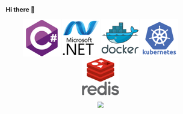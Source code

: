 ### Hi there 👋

<!--
**vira1368/vira1368** is a ✨ _special_ ✨ repository because its `README.md` (this file) appears on your GitHub profile.

Here are some ideas to get you started:

- 🔭 I’m currently working on ...
- 🌱 I’m currently learning ...
- 👯 I’m looking to collaborate on ...
- 🤔 I’m looking for help with ...
- 💬 Ask me about ...
- 📫 How to reach me: ...
- 😄 Pronouns: ...
- ⚡ Fun fact: ...
-->
<p align="center"> 
  <img src="https://raw.githubusercontent.com/devicons/devicon/master/icons/csharp/csharp-original.svg" alt="csharp" width="100" height="100" />
  <img src="https://raw.githubusercontent.com/devicons/devicon/master/icons/dot-net/dot-net-original-wordmark.svg" alt="dotnet" width="100" height="100" />
  <img src="https://raw.githubusercontent.com/devicons/devicon/master/icons/docker/docker-original-wordmark.svg" alt="docker" width="100" height="100" />
  <img src="https://github.com/devicons/devicon/blob/master/icons/kubernetes/kubernetes-plain-wordmark.svg" alt="kubernetes" width="100" height="100" />
  <img src="https://raw.githubusercontent.com/devicons/devicon/master/icons/redis/redis-original-wordmark.svg" alt="redis" width="100" height="100" />
</p>

<p align="center">
 <a href="https://www.linkedin.com/in/saffarnejad/" target="_blank" alt="Amin Saffarnejad's github stats">
  <img src="https://github-readme-stats.vercel.app/api?username=vira1368&theme=tokyonight&show_icons=true" />
 </a>
</p>
